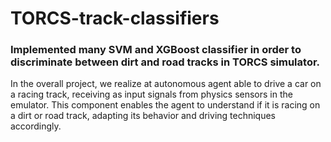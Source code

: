 # TORCS-track-classifiers
### Implemented many SVM and XGBoost classifier in order to discriminate between dirt and road tracks in TORCS simulator.

In the overall project, we realize at autonomous agent able to drive a car on a racing track, receiving as input signals from physics sensors in the emulator.
This component enables the agent to understand if it is racing on a dirt or road track, adapting its behavior and driving techniques accordingly.

